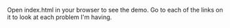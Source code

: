 Open index.html in your browser to see the demo. Go to each of the links on it to look at each problem I'm having.